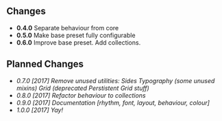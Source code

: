 ## Changes

* **0.4.0** Separate behaviour from core
* **0.5.0** Make base preset fully configurable
* **0.6.0** Improve base preset.
            Add collections.

## Planned Changes

* *0.7.0 [2017] Remove unused utilities:
         Sides
         Typography (some unused mixins)
         Grid (deprecated Perstistent Grid stuff)*
* *0.8.0 [2017] Refactor behaviour to collections*
* *0.9.0 [2017] Documentation [rhythm, font, layout, behaviour, colour]*
* *1.0.0 [2017] Yay!*
